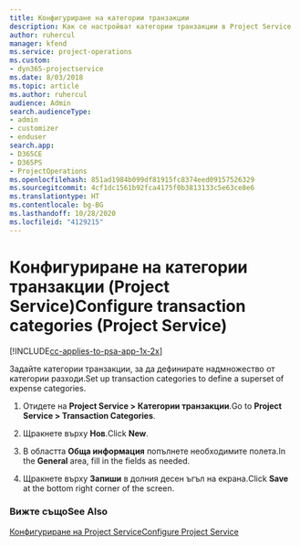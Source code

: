 ```yaml
---
title: Конфигуриране на категории транзакции
description: Как се настройват категории транзакции в Project Service
author: ruhercul
manager: kfend
ms.service: project-operations
ms.custom:
- dyn365-projectservice
ms.date: 8/03/2018
ms.topic: article
ms.author: ruhercul
audience: Admin
search.audienceType:
- admin
- customizer
- enduser
search.app:
- D365CE
- D365PS
- ProjectOperations
ms.openlocfilehash: 851ad1984b099df81915fc8374eed09157526329
ms.sourcegitcommit: 4cf1dc1561b92fca4175f0b3813133c5e63ce8e6
ms.translationtype: HT
ms.contentlocale: bg-BG
ms.lasthandoff: 10/28/2020
ms.locfileid: "4129215"
---
```

# <a name="configure-transaction-categories-project-service"></a><span data-ttu-id="9f366-103">Конфигуриране на категории транзакции (Project Service)</span><span class="sxs-lookup"><span data-stu-id="9f366-103">Configure transaction categories (Project Service)</span></span>

[!INCLUDE[cc-applies-to-psa-app-1x-2x](../includes/cc-applies-to-psa-app-1x-2x.md)]

<span data-ttu-id="9f366-104">Задайте категории транзакции, за да дефинирате надмножество от категории разходи.</span><span class="sxs-lookup"><span data-stu-id="9f366-104">Set up transaction categories to define a superset of expense categories.</span></span>  
  
1.  <span data-ttu-id="9f366-105">Отидете на **Project Service > Категории транзакции**.</span><span class="sxs-lookup"><span data-stu-id="9f366-105">Go to **Project Service > Transaction Categories**.</span></span>  
  
2.  <span data-ttu-id="9f366-106">Щракнете върху **Нов**.</span><span class="sxs-lookup"><span data-stu-id="9f366-106">Click **New**.</span></span>  
  
3.  <span data-ttu-id="9f366-107">В областта **Обща информация** попълнете необходимите полета.</span><span class="sxs-lookup"><span data-stu-id="9f366-107">In the **General** area, fill in the fields as needed.</span></span>  
  
4.  <span data-ttu-id="9f366-108">Щракнете върху **Запиши** в долния десен ъгъл на екрана.</span><span class="sxs-lookup"><span data-stu-id="9f366-108">Click **Save** at the bottom right corner of the screen.</span></span>  
  
### <a name="see-also"></a><span data-ttu-id="9f366-109">Вижте също</span><span class="sxs-lookup"><span data-stu-id="9f366-109">See Also</span></span>  
 [<span data-ttu-id="9f366-110">Конфигуриране на Project Service</span><span class="sxs-lookup"><span data-stu-id="9f366-110">Configure Project Service</span></span>](../psa/configure.md)

